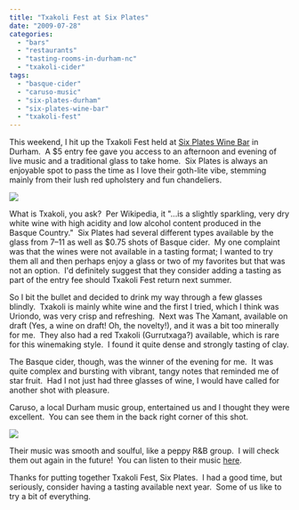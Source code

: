 ```yaml
---
title: "Txakoli Fest at Six Plates"
date: "2009-07-28"
categories: 
  - "bars"
  - "restaurants"
  - "tasting-rooms-in-durham-nc"
  - "txakoli-cider"
tags: 
  - "basque-cider"
  - "caruso-music"
  - "six-plates-durham"
  - "six-plates-wine-bar"
  - "txakoli-fest"
---
```


This weekend, I hit up the Txakoli Fest held at [Six Plates Wine Bar](http://www.sixplates.com/) in Durham.  A $5 entry fee gave you access to an afternoon and evening of live music and a traditional glass to take home.  Six Plates is always an enjoyable spot to pass the time as I love their goth-lite vibe, stemming mainly from their lush red upholstery and fun chandeliers.

![](http://www.thegourmez.com/gourmez/photos/sixplates.jpg)

What is Txakoli, you ask?  Per Wikipedia, it "...is a slightly sparkling, very dry white wine with high acidity and low alcohol content produced in the Basque Country."  Six Plates had several different types available by the glass from $7–$11 as well as $0.75 shots of Basque cider.  My one complaint was that the wines were not available in a tasting format; I wanted to try them all and then perhaps enjoy a glass or two of my favorites but that was not an option.  I'd definitely suggest that they consider adding a tasting as part of the entry fee should Txakoli Fest return next summer.

So I bit the bullet and decided to drink my way through a few glasses blindly.  Txakoli is mainly white wine and the first I tried, which I think was Uriondo, was very crisp and refreshing.  Next was The Xamant, available on draft (Yes, a wine on draft! Oh, the novelty!), and it was a bit too minerally for me.  They also had a red Txakoli (Gurrutxaga?) available, which is rare for this winemaking style.  I found it quite dense and strongly tasting of clay.

The Basque cider, though, was the winner of the evening for me.  It was quite complex and bursting with vibrant, tangy notes that reminded me of star fruit.  Had I not just had three glasses of wine, I would have called for another shot with pleasure.

Caruso, a local Durham music group, entertained us and I thought they were excellent.  You can see them in the back right corner of this shot.

![](http://www.thegourmez.com/gourmez/photos/caruso.jpg)

Their music was smooth and soulful, like a peppy R&B group.  I will check them out again in the future!  You can listen to their music [here](http://www.carusoonline.com/).

Thanks for putting together Txakoli Fest, Six Plates.  I had a good time, but seriously, consider having a tasting available next year.  Some of us like to try a bit of everything.
